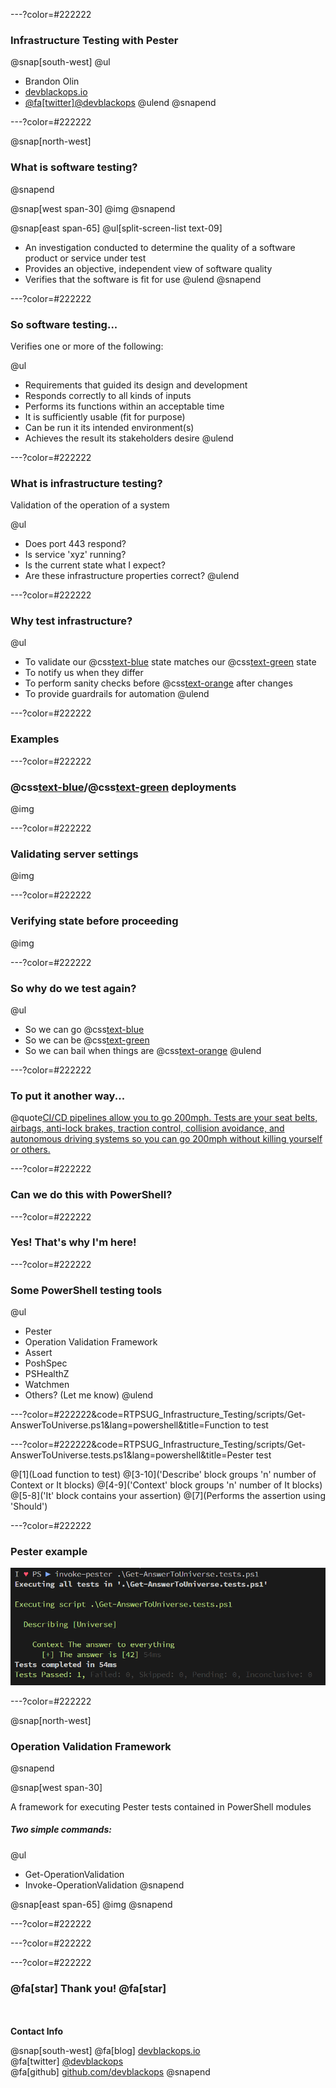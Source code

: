 ---?color=#222222

### Infrastructure Testing with Pester

@snap[south-west]
@ul[](false)
- Brandon Olin
- [devblackops.io](https://devblackops.io)
- [@fa[twitter]@devblackops](https://twitter.com/devblackops)
@ulend
@snapend

---?color=#222222

@snap[north-west]
### What is software testing?
@snapend

@snap[west span-30]
@img[](RTPSUG_Infrastructure_Testing/assets/question_mark.png)
@snapend

@snap[east span-65]
@ul[split-screen-list text-09]
- An investigation conducted to determine the quality of a software product or service under test
- Provides an objective, independent view of software quality
- Verifies that the software is fit for use
@ulend
@snapend

---?color=#222222

### So software testing...

Verifies one or more of the following:

@ul
- Requirements that guided its design and development
- Responds correctly to all kinds of inputs
- Performs its functions within an acceptable time
- It is sufficiently usable (fit for purpose)
- Can be run it its intended environment(s)
- Achieves the result its stakeholders desire
@ulend

---?color=#222222

### What is infrastructure testing?

Validation of the operation of a system

@ul
- Does port 443 respond?
- Is service 'xyz' running?
- Is the current state what I expect?
- Are these infrastructure properties correct?
@ulend

---?color=#222222

### Why test infrastructure?

@ul
- To validate our @css[text-blue](**CURRENT**) state matches our @css[text-green](**EXPECTED**) state
- To notify us when they differ
- To perform sanity checks before @css[text-orange](**AND**) after changes
- To provide guardrails for automation
@ulend

---?color=#222222

### Examples

---?color=#222222

### @css[text-blue](Blue)/@css[text-green](green) deployments

@img[](RTPSUG_Infrastructure_Testing/assets/blue_green.jpg)

---?color=#222222

### Validating server settings

@img[](RTPSUG_Infrastructure_Testing/assets/map_room.jpg)

---?color=#222222

### Verifying state before proceeding

@img[](RTPSUG_Infrastructure_Testing/assets/bridge.jpg)

---?color=#222222

### So why do we test again?

@ul
- So we can go @css[text-blue](**FAST**)
- So we can be @css[text-green](**SAFE**)
- So we can bail when things are @css[text-orange](**UNSAFE**)
@ulend

---?color=#222222

### To put it another way...

@quote[CI/CD pipelines allow you to go 200mph. Tests are your seat belts, airbags, anti-lock brakes, traction control, collision avoidance, and autonomous driving systems so you can go 200mph without killing yourself or others.](Me)

---?color=#222222

### Can we do this with PowerShell?

---?color=#222222

### Yes! That's why I'm here!

---?color=#222222

### Some PowerShell testing tools

@ul
- Pester
- Operation Validation Framework
- Assert
- PoshSpec
- PSHealthZ
- Watchmen
- Others? (Let me know)
@ulend

---?color=#222222&code=RTPSUG_Infrastructure_Testing/scripts/Get-AnswerToUniverse.ps1&lang=powershell&title=Function to test

---?color=#222222&code=RTPSUG_Infrastructure_Testing/scripts/Get-AnswerToUniverse.tests.ps1&lang=powershell&title=Pester test

@[1](Load function to test)
@[3-10]('Describe' block groups 'n' number of Context or It blocks)
@[4-9]('Context' block groups 'n' number of It blocks)
@[5-8]('It' block contains your assertion)
@[7](Performs the assertion using 'Should')

---?color=#222222

### Pester example

![](RTPSUG_Infrastructure_Testing/assets/pester_example.png)

---?color=#222222

@snap[north-west]
### Operation Validation Framework
@snapend

@snap[west span-30]

A framework for executing Pester tests contained in PowerShell modules

##### Two simple commands:
@ul[](false)
- Get-OperationValidation
- Invoke-OperationValidation
@snapend

@snap[east span-65]
@img[](RTPSUG_Infrastructure_Testing/assets/ovf_folder_structure.png)
@snapend

---?color=#222222

---?color=#222222

---?color=#222222

### @fa[star] Thank you! @fa[star]

<br><br>**Contact Info**

@snap[south-west]
@fa[blog] [devblackops.io](https://devblackops.io)<br>
@fa[twitter] [@devblackops](https://twitter.com/devblackops)<br>
@fa[github] [github.com/devblackops](https://github.com/devblackops)
@snapend